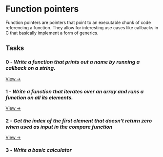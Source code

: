 # Function pointers

Function pointers are pointers that point to an executable chunk of code referencing a function. They allow for interesting use cases like callbacks in C that basically implement a form of generics.

## Tasks


### 0 - _Write a function that prints out a name by running a callback on a string._

[View →](./0-print_name.c)

### 1 - _Write a function that iterates over an array and runs a function on all its elements._

[View →](./1-array_iterator.c)

### 2 - _Get the index of the first element that doesn't return zero when used as input in the compare function_

[View →](./2-int_index.c)

### 3 - _Write a basic calculator_